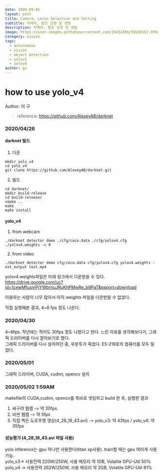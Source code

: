 ```yaml
---
date: 2020-09-01
layout: post
title: Camera, Lense Selection and Setting
subtitle: 카메라, 렌즈 선정 및 셋팅
description: 카메라, 렌즈 선정 및 셋팅
image: https://user-images.githubusercontent.com/25432456/91639157-9f0d8200-ea4f-11ea-8472-4ba8e84ead2e.jpeg
category: vision
tags:
  - autonomous
  - vision
  - object detection
  - yolov3
  - yolov4
author: gu
---
```


# how to use yolo_v4
Author: 이  구

> reference: https://github.com/AlexeyAB/darknet

### 2020/04/26 
#### darknet 빌드

1. 다운
~~~(bash)
mkdir yolo_v4
cd yolo_v4
git clone https://github.com/AlexeyAB/darknet.git
~~~

2. 빌드
~~~(bash)
cd darknet/
mkdir build-release
cd build-release/
cmake ..
make
make install
~~~

#### yolo_v4
1. from webcam
~~~(bash)
./darknet detector demo ./cfg/coco.data ./cfg/yolov4.cfg ./yolov4.weights -c 0
~~~

2. from video
~~~(bash)
./darknet detector demo cfg/coco.data cfg/yolov4.cfg yolov4.weights -ext_output test.mp4
~~~

yolov4.weights파일은 아래 링크에서 다운받을 수 있다.
https://drive.google.com/uc?id=1cewMfusmPjYWbrnuJRuKhPMwRe_b9PaT&export=download

이용하는 사람이 너무 많아서 아직 weights 파일을 다운받을 수 없었다.   

직접 실행해본 결과, 4~6 fps 정도 나온다.   

### 2020/04/30
4~6fps. 작년에는 적어도 30fps 정도 나왔다고 한다. 느린 이유를 생각해보다가, 그래픽 드라이버를 다시 깔아보기로 했다.   
그래픽 드라이버를 다시 설치하던 중, 우분투가 죽었다. E5-219호의 컴퓨터를 모두 밀었다.   

### 2020/05/01
그래픽 드라이버, CUDA, cudnn, opencv 설치

### 2020/05/02 1:59AM
makefile의 CUDA,cudnn, opencv를 똑바로 셋팅하고 build 한 후, 실행한 결과   
1. 싸구려 웹캠 -> 약 30fps   
2. 비싼 웹캠 -> 약 5fps   
3. 직접 찍은 도로주행 영상(4_28_18_43.avi) -> yolo_v3: 약 43fps / yolo_v4: 약 35fps   

#### 성능평가 (4_28_18_43.avi 파일 사용)   
yolo inference는 gpu 하나만 사용한다(titan xp사용). train할 때는 gpu 여러개 사용 가능.   
yolo_v3-> 사용전력 220W/250W, 사용 메모리 약 1GB, Volatile GPU-Util 50%   
yolo_v4 -> 사용전력 262W/250W, 사용 메모리 약 2GB, Volatile GPU-Util 81%   





